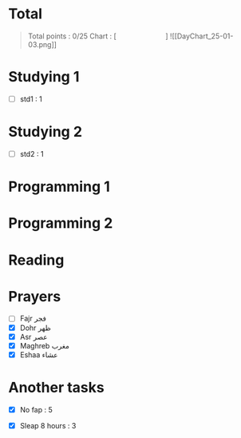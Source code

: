  
# Total
> Total points : 0/25
> Chart : [                         ]
![[DayChart_25-01-03.png]]
 
# Studying 1
- [ ] std1 : 1
 
# Studying 2 
- [ ] std2 : 1
 
# Programming 1 
 
# Programming 2
 
# Reading
 
# Prayers
- [ ] Fajr فجر
- [x] Dohr ظهر
- [x] Asr عصر
- [x] Maghreb مغرب
- [x] Eshaa عشاء
 
# Another tasks
- [x] No fap : 5
- [x] Sleap 8 hours : 3
 